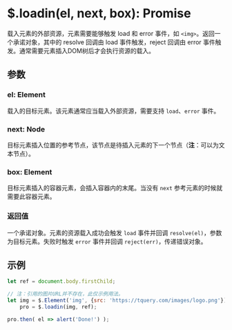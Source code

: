 # $.loadin(el, next, box): Promise

载入元素的外部资源，元素需要能够触发 load 和 error 事件，如 `<img>`。返回一个承诺对象，其中的 resolve 回调由 load 事件触发，reject 回调由 error 事件触发。通常需要元素插入DOM树后才会执行资源的载入。


## 参数

### el: Element

载入的目标元素。该元素通常应当载入外部资源，需要支持 `load`、`error` 事件。


### next: Node

目标元素插入位置的参考节点，该节点是待插入元素的下一个节点（**注**：可以为文本节点）。


### box: Element

目标元素插入的容器元素，会插入容器内的末尾。当没有 `next` 参考元素的时候就需要此容器元素。


### 返回值

一个承诺对象。元素的资源载入成功会触发 `load` 事件并回调 `resolve(el)`，参数为目标元素。失败时触发 `error` 事件并回调 `reject(err)`，传递错误对象。


## 示例

```js
let ref = document.body.firstChild;

// 注：引用的图片URL并不存在，此仅示例用法。
let img = $.Element('img', {src: 'https://tquery.com/images/logo.png'}),
    pro = $.loadin(img, ref);

pro.then( el => alert('Done!') );
```
